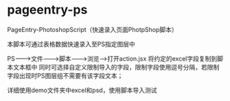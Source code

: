 # pageentry-ps
PageEntry-PhotoshopScript（快速录入页面PhotpShop脚本）

本脚本可通过表格数据快速录入至PS指定图层中

PS--->文件--->脚本--->浏览-->打开action.jsx
将约定的excel字段复制到脚本文本框中
同时可选择自定义限制导入的字段，限制字段使用逗号分隔，若限制字段出现时PS图层组不需要有该字段文本；

详细使用demo文件夹中excel和psd，使用脚本导入测试
